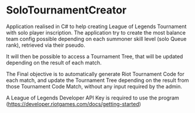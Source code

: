 # SoloTournamentCreator

Application realised in C# to help creating League of Legends Tournament with solo player inscription.
The application try to create the most balance team config possible depending on each summoner skill level (solo Queue rank),
retrieved via their pseudo.

It will then be possible to access a Tournament Tree, that will be updated depending on the result of each match.

The Final objective is to automatically generate Riot Tournament Code for each match, and update the Tournament Tree depending on the result from those Tournament Code Match, without any input required by the admin.

A League of Legends Developer API Key is required to use the program (https://developer.riotgames.com/docs/getting-started)
